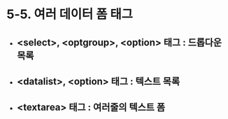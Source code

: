 # 5-5. 여러 데이터 폼 태그

- ## \<select>, \<optgroup>, \<option> 태그 : 드롭다운 목록


- ## \<datalist>, \<option> 태그 : 텍스트 목록


- ## \<textarea> 태그 : 여러줄의 텍스트 폼
